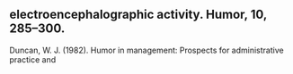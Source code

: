 ## electroencephalographic activity. Humor, 10, 285–300.

Duncan, W. J. (1982). Humor in management: Prospects for administrative practice and